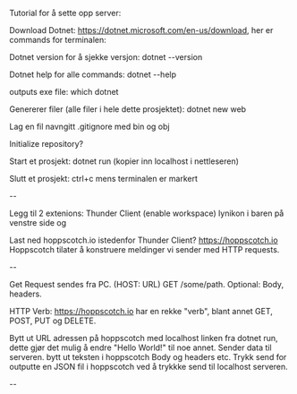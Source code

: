 
Tutorial for å sette opp server:

Download Dotnet: https://dotnet.microsoft.com/en-us/download, her er commands for terminalen:

Dotnet version for å sjekke versjon:
dotnet --version

Dotnet help for alle commands:
dotnet --help

outputs exe file:
which dotnet

Genererer filer (alle filer i hele dette prosjektet):
dotnet new web

Lag en fil navngitt .gitignore med bin og obj

Initialize repository?

Start et prosjekt:
dotnet run (kopier inn localhost i nettleseren)

Slutt et prosjekt:
ctrl+c mens terminalen er markert

--

Legg til 2 extenions: Thunder Client (enable workspace) lynikon i baren på venstre side og

Last ned hoppscotch.io istedenfor Thunder Client? https://hoppscotch.io
Hoppscotch tilater å konstruere meldinger vi sender med HTTP requests.

--

Get Request sendes fra PC. (HOST: URL)
GET /some/path. Optional: Body, headers.

HTTP Verb:
https://hoppscotch.io har en rekke "verb", blant annet GET, POST, PUT og DELETE.

Bytt ut URL adressen på hoppscotch med localhost linken fra dotnet run, dette gjør det mulig å endre "Hello World!" til noe annet. Sender data til serveren. bytt ut teksten i hoppscotch Body og headers etc. Trykk send for outputte en JSON fil i hoppscotch ved å trykkke send til localhost serveren.

--